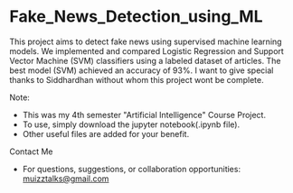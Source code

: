 # Fake_News_Detection_using_ML
This project aims to detect fake news using supervised machine learning models. We implemented and compared Logistic Regression and Support Vector Machine (SVM) classifiers using a labeled dataset of articles. The best model (SVM) achieved an accuracy of 93%. I want to give special thanks to Siddhardhan without whom this project wont be complete.

Note: 
- This was my 4th semester "Artificial Intelligence" Course Project.
- To use, simply download the jupyter notebook(.ipynb file).
- Other useful files are added for your benefit.

Contact Me
- For questions, suggestions, or collaboration opportunities: muizztalks@gmail.com
